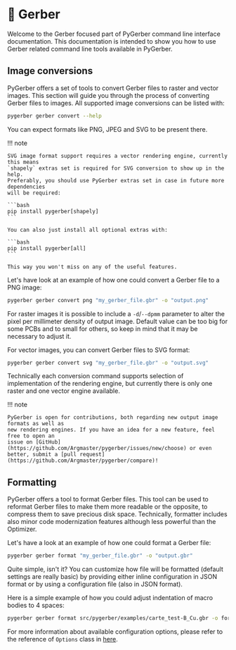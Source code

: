 # 🥞 Gerber

Welcome to the Gerber focused part of PyGerber command line interface documentation.
This documentation is intended to show you how to use Gerber related command line tools
available in PyGerber.

## Image conversions

PyGerber offers a set of tools to convert Gerber files to raster and vector images. This
section will guide you through the process of converting Gerber files to images. All
supported image conversions can be listed with:

```bash
pygerber gerber convert --help
```

You can expect formats like PNG, JPEG and SVG to be present there.

!!! note

    SVG image format support requires a vector rendering engine, currently this means
    `shapely` extras set is required for SVG conversion to show up in the help.
    Preferably, you should use PyGerber extras set in case in future more dependencies
    will be required:

    ```bash
    pip install pygerber[shapely]
    ```

    You can also just install all optional extras with:

    ```bash
    pip install pygerber[all]
    ```

    This way you won't miss on any of the useful features.

Let's have look at an example of how one could convert a Gerber file to a PNG image:

```bash
pygerber gerber convert png "my_gerber_file.gbr" -o "output.png"
```

For raster images it is possible to include a `-d`/`--dpmm` parameter to alter the pixel
per millimeter density of output image. Default value can be too big for some PCBs and
to small for others, so keep in mind that it may be necessary to adjust it.

For vector images, you can convert Gerber files to SVG format:

```bash
pygerber gerber convert svg "my_gerber_file.gbr" -o "output.svg"
```

Technically each conversion command supports selection of implementation of the
rendering engine, but currently there is only one raster and one vector engine
available.

!!! note

    PyGerber is open for contributions, both regarding new output image formats as well as
    new rendering engines. If you have an idea for a new feature, feel free to open an
    issue on [GitHub](https://github.com/Argmaster/pygerber/issues/new/choose) or even
    better, submit a [pull request](https://github.com/Argmaster/pygerber/compare)!

## Formatting

PyGerber offers a tool to format Gerber files. This tool can be used to reformat Gerber
files to make them more readable or the opposite, to compress them to save precious disk
space. Technically, formatter includes also minor code modernization features although
less powerful than the Optimizer.

Let's have a look at an example of how one could format a Gerber file:

```bash
pygerber gerber format "my_gerber_file.gbr" -o "output.gbr"
```

Quite simple, isn't it? You can customize how file will be formatted (default settings
are really basic) by providing either inline configuration in JSON format or by using a
configuration file (also in JSON format).

Here is a simple example of how you could adjust indentation of macro bodies to 4
spaces:

```bash
pygerber gerber format src/pygerber/examples/carte_test-B_Cu.gbr -o formatted.gbr -i '{\"macro_body_indent\": 4}'
```

For more information about available configuration options, please refer to the
reference of `Options` class in
[here](../../reference/pygerber/gerber/formatter/options.md).
